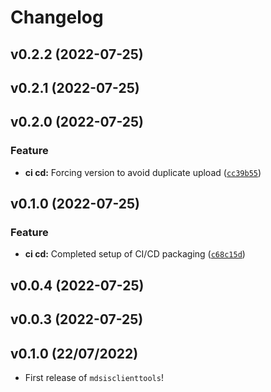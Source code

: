 # Changelog

<!--next-version-placeholder-->

## v0.2.2 (2022-07-25)


## v0.2.1 (2022-07-25)


## v0.2.0 (2022-07-25)
### Feature
* **ci cd:** Forcing version to avoid duplicate upload ([`cc39b55`](https://github.com/gbrrestoration/mds-is-client-tools/commit/cc39b55d354accce0e826dbe52c9244f7a75eb5b))

## v0.1.0 (2022-07-25)
### Feature
* **ci cd:** Completed setup of CI/CD packaging ([`c68c15d`](https://github.com/gbrrestoration/mds-is-client-tools/commit/c68c15dd58622df9ffee330623daae4b4fa968a7))

## v0.0.4 (2022-07-25)


## v0.0.3 (2022-07-25)


## v0.1.0 (22/07/2022)

- First release of `mdsisclienttools`!